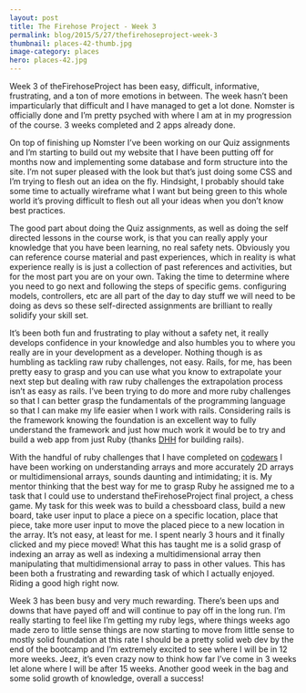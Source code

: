 ```yaml
---
layout: post
title: The Firehose Project - Week 3
permalink: blog/2015/5/27/thefirehoseproject-week-3
thumbnail: places-42-thumb.jpg
image-category: places
hero: places-42.jpg
---
```




Week 3 of theFirehoseProject has been easy, difficult, informative, frustrating, and a ton of more emotions in between. The week hasn’t been imparticularly that difficult and I have managed to get a lot done. Nomster is officially done and I’m pretty psyched with where I am at in my progression of the course. 3 weeks completed and 2 apps already done.

On top of finishing up Nomster I’ve been working on our Quiz assignments and I’m starting to build out my website that I have been putting off for months now and implementing some database and form structure into the site. I’m not super pleased with the look but that’s just doing some CSS and I’m trying to flesh out an idea on the fly. Hindsight, I probably should take some time to actually wireframe what I want but being green to this whole world it’s proving difficult to flesh out all your ideas when you don’t know best practices.

The good part about doing the Quiz assignments, as well as doing the self directed lessons in the course work, is that you can really apply your knowledge that you have been learning, no real safety nets. Obviously you can reference course material and past experiences, which in reality is what experience really is is just a collection of past references and activities, but for the most part you are on your own. Taking the time to determine where you need to go next and following the steps of specific gems. configuring models, controllers, etc are all part of the day to day stuff we will need to be doing as devs so these self-directed assignments are brilliant to really solidify your skill set.  

It’s been both fun and frustrating to play without a safety net, it really develops confidence in your knowledge and also humbles you to where you really are in your development as a developer. Nothing though is as humbling as tackling raw ruby challenges, not easy. Rails, for me, has been pretty easy to grasp and you can use what you know to extrapolate your next step but dealing with raw ruby challenges the extrapolation process isn’t as easy as rails. I’ve been trying to do more and more ruby challenges so that I can better grasp the fundamentals of the programming language so that I can make my life easier when I work with rails. Considering rails is the framework knowing the foundation is an excellent way to fully understand the framework and just how much work it would be to try and build a web app from just Ruby (thanks [DHH](https://twitter.com/dhh) for building rails).

With the handful of ruby challenges that I have completed on [codewars](http://codewars.com/) I have been working on understanding arrays and more accurately 2D arrays or multidimensional arrays, sounds daunting and intimidating; it is. My mentor thinking that the best way for me to grasp Ruby he assigned me to a task that I could use to understand theFirehoseProject final project, a chess game. My task for this week was to build a chessboard class, build a new board, take user input to place a piece on a specific location, place that piece, take more user input to move the placed piece to a new location in the array. It’s not easy, at least for me. I spent nearly 3 hours and it finally clicked and my piece moved! What this has taught me is a solid grasp of indexing an array as well as indexing a multidimensional array then manipulating that multidimensional array to pass in other values. This has been both a frustrating and rewarding task of which I actually enjoyed. Riding a good high right now.

Week 3 has been busy and very much rewarding. There’s been ups and downs that have payed off and will continue to pay off in the long run. I’m really starting to feel like I’m getting my ruby legs, where things weeks ago made zero to little sense things are now starting to move from little sense to mostly solid foundation at this rate I should be a pretty solid web dev by the end of the bootcamp and I’m extremely excited to see where I will be in 12 more weeks. Jeez, it’s even crazy now to think how far I’ve come in 3 weeks let alone where I will be after 15 weeks. Another good week in the bag and some solid growth of knowledge, overall a success!
